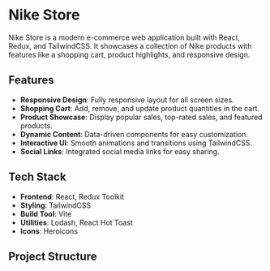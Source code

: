 # Nike Store

Nike Store is a modern e-commerce web application built with React, Redux, and TailwindCSS. It showcases a collection of Nike products with features like a shopping cart, product highlights, and responsive design.

## Features

- **Responsive Design**: Fully responsive layout for all screen sizes.
- **Shopping Cart**: Add, remove, and update product quantities in the cart.
- **Product Showcase**: Display popular sales, top-rated sales, and featured products.
- **Dynamic Content**: Data-driven components for easy customization.
- **Interactive UI**: Smooth animations and transitions using TailwindCSS.
- **Social Links**: Integrated social media links for easy sharing.

## Tech Stack

- **Frontend**: React, Redux Toolkit
- **Styling**: TailwindCSS
- **Build Tool**: Vite
- **Utilities**: Lodash, React Hot Toast
- **Icons**: Heroicons

## Project Structure
